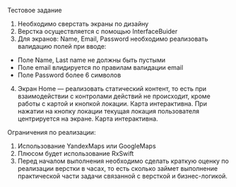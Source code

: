 Тестовое задание
1) Необходимо сверстать экраны по дизайну
2) Верстка осуществляется с помощью InterfaceBuider
3) Для экранов: Name, Email, Password необходимо реализовать валидацию полей
при вводе:
- Поле Name, Last name не должны быть пустыми
- Поле email влидируется по правилам валидации email
- Поле Password более 6 символов
4) Экран Home — реализовать статический контент, то есть при взаимодействии с
контролами действий не происходит, кроме работы с картой и кнопкой локации.
Карта интерактивна. При нажатии на кнопку локации текущая локация
пользователя центрируется на экране. Карта интерактивна.

Ограничения по реализации:
1) Использование YandexMaps или GoogleMaps
2) Плюсом будет использование RxSwift
3) Перед началом выполнения необходимо сделать краткую оценку по
реализации верстки в часах, то есть сколько займет выполнение практической
части задачи связанной с версткой и бизнес-логикой.
